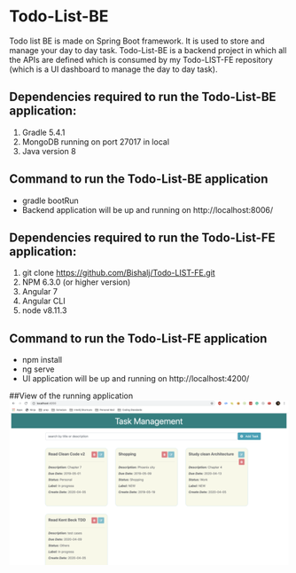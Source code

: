 # Todo-List-BE
Todo list BE is made on Spring Boot framework. It is used to store and manage your day to day task.
Todo-List-BE is a backend project in which all the APIs are defined which is consumed by my Todo-LIST-FE repository (which is a UI dashboard to manage the day to day task).

## Dependencies required to run the Todo-List-BE application:
1. Gradle 5.4.1
2. MongoDB running on port 27017 in local
3. Java version 8

## Command to run the Todo-List-BE application
- gradle bootRun
- Backend application will be up and running on http://localhost:8006/

## Dependencies required to run the Todo-List-FE application:
1. git clone https://github.com/Bishalj/Todo-LIST-FE.git
2. NPM 6.3.0 (or higher version)
3. Angular 7
4. Angular CLI
5. node v8.11.3

## Command to run the Todo-List-FE application
- npm install
- ng serve
- UI application will be up and running on http://localhost:4200/



##View of the running application
![alt text](https://raw.githubusercontent.com/Bishalj/Todo-LIST-FE/master/src/assets/Todo%20List.png)


